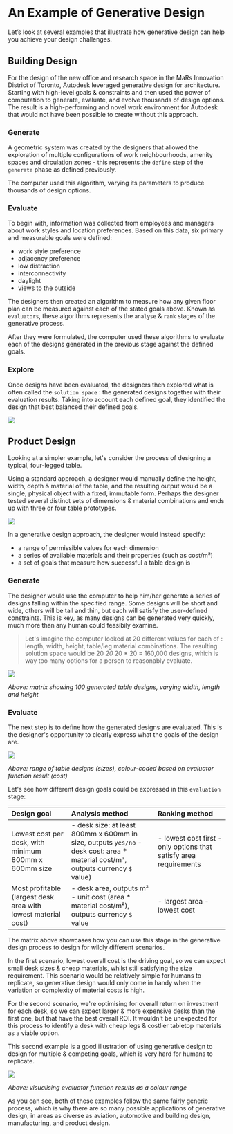 # An Example of Generative Design

Let’s look at several examples that illustrate how generative design can help you achieve your design challenges.

## Building Design

For the design of the new office and research space in the MaRs Innovation District of Toronto, Autodesk leveraged generative design for architecture. Starting with high-level goals & constraints and then used the power of computation to generate, evaluate, and evolve thousands of design options. The result is a high-performing and novel work environment for Autodesk that would not have been possible to create without this approach.

### Generate

A geometric system was created by the designers that allowed the exploration of multiple configurations of work neighbourhoods, amenity spaces and circulation zones - this represents the `define` step of the `generate` phase as defined previously.

The computer used this algorithm, varying its parameters to produce thousands of design options.

### Evaluate

To begin with, information was collected from employees and managers about work styles and location preferences. Based on this data, six primary and measurable goals were defined:

* work style preference
* adjacency preference
* low distraction
* interconnectivity
* daylight
* views to the outside

The designers then created an algorithm to measure how any given floor plan can be measured against each of the stated goals above. Known as `evaluators`, these algorithms represents the `analyse` & `rank` stages of the generative process.

After they were formulated, the computer used these algorithms to evaluate each of the designs generated in the previous stage against the defined goals.

### Explore

Once designs have been evaluated, the designers then explored what is often called the `solution space` : the generated designs together with their evaluation results. Taking into account each defined goal, they identified the design that best balanced their defined goals.

![](../.gitbook/assets/autodesk-project-mars.jpg)

## Product Design

Looking at a simpler example, let's consider the process of designing a typical, four-legged table.

Using a standard approach, a designer would manually define the height, width, depth & material of the table, and the resulting output would be a single, physical object with a fixed, immutable form. Perhaps the designer tested several distinct sets of dimensions & material combinations and ends up with three or four table prototypes.

![](../.gitbook/assets/table.PNG)

In a generative design approach, the designer would instead specify:

* a range of permissible values for each dimension
* a series of available materials and their properties \(such as cost/m²\)
* a set of goals that measure how successful a table design is

### Generate

The designer would use the computer to help him/her generate a series of designs falling within the specified range. Some designs will be short and wide, others will be tall and thin, but each will satisfy the user-defined constraints. This is key, as many designs can be generated very quickly, much more than any human could feasibily examine.

> Let's imagine the computer looked at 20 different values for each of : length, width, height, table/leg material combinations. The resulting solution space would be 20 _20_ 20 \* 20 = 160,000 designs, which is way too many options for a person to reasonably evaluate.

![](../.gitbook/assets/tables-multiobjective.png)

_Above: matrix showing 100 generated table designs, varying width, length and height_

### Evaluate

The next step is to define how the generated designs are evaluated. This is the designer's opportunity to clearly express what the goals of the design are.

![](../.gitbook/assets/tables-singleobjective.png)

_Above: range of table designs \(sizes\), colour-coded based on evaluator function result \(cost\)_

Let's see how different design goals could be expressed in this `evaluation` stage:

| Design goal | Analysis method | Ranking method |
| :--- | :--- | :--- |
| Lowest cost per desk, with minimum 800mm x 600mm size | - desk size: at least 800mm x 600mm in size, outputs `yes/no`    - desk cost: area \* material cost/m², outputs currency `$` value\) | - lowest cost first   - only options that satisfy area requirements |
| Most profitable  \(largest desk area with lowest material cost\) | - desk area, outputs m²   - unit cost \(area \* material cost/m²\), outputs currency `$` value | - largest area  - lowest cost |

The matrix above showcases how you can use this stage in the generative design process to design for wildly different scenarios.

In the first scenario, lowest overall cost is the driving goal, so we can expect small desk sizes & cheap materials, whilst still satisfying the size requirement. This scenario would be relatively simple for humans to replicate, so generative design would only come in handy when the variation or complexity of material costs is high.

For the second scenario, we're optimising for overall return on investment for each desk, so we can expect larger & more expensive desks than the first one, but that have the best overall ROI. It wouldn't be unexpected for this process to identify a desk with cheap legs & costlier tabletop materials as a viable option.

This second example is a good illustration of using generative design to design for multiple & competing goals, which is very hard for humans to replicate.

![](../.gitbook/assets/tables-multiobjective_colour.png)

_Above: visualising evaluator function results as a colour range_

As you can see, both of these examples follow the same fairly generic process, which is why there are so many possible applications of generative design, in areas as diverse as aviation, automotive and building design, manufacturing, and product design.

